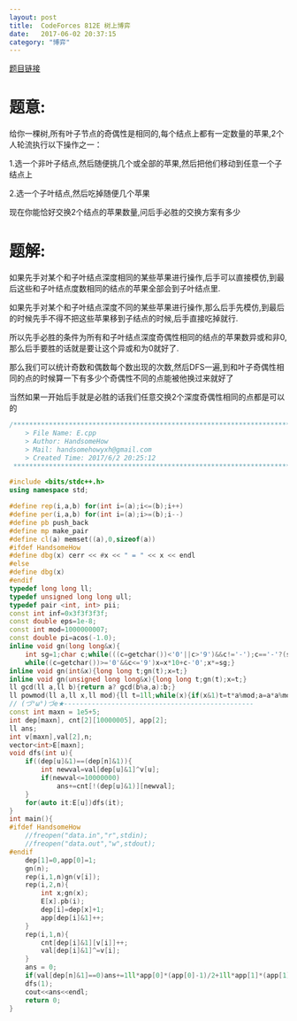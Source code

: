 ```yaml
---
layout: post
title:  CodeForces 812E 树上博弈 
date:   2017-06-02 20:37:15
category: "博弈"
---
```


<script type="text/javascript"
   src="http://cdn.mathjax.org/mathjax/latest/MathJax.js?config=TeX-AMS-MML_HTMLorMML"></script>
   
[题目链接](http://codeforces.com/problemset/problem/812/E)

# 题意:

给你一棵树,所有叶子节点的奇偶性是相同的,每个结点上都有一定数量的苹果,2个人轮流执行以下操作之一：

1.选一个非叶子结点,然后随便挑几个或全部的苹果,然后把他们移动到任意一个子结点上

2.选一个子叶结点,然后吃掉随便几个苹果

现在你能恰好交换2个结点的苹果数量,问后手必胜的交换方案有多少

# 题解:

如果先手对某个和子叶结点深度相同的某些苹果进行操作,后手可以直接模仿,到最后这些和子叶结点度数相同的结点的苹果全部会到子叶结点里.

如果先手对某个和子叶结点深度不同的某些苹果进行操作,那么后手先模仿,到最后的时候先手不得不把这些苹果移到子结点的时候,后手直接吃掉就行.

所以先手必胜的条件为所有和子叶结点深度奇偶性相同的结点的苹果数异或和非0,那么后手要胜的话就是要让这个异或和为0就好了.

那么我们可以统计奇数和偶数每个数出现的次数,然后DFS一遍,到和叶子奇偶性相同的点的时候算一下有多少个奇偶性不同的点能被他换过来就好了

当然如果一开始后手就是必胜的话我们任意交换2个深度奇偶性相同的点都是可以的

```c++
/*************************************************************************
    > File Name: E.cpp
    > Author: HandsomeHow
    > Mail: handsomehowyxh@gmail.com 
    > Created Time: 2017/6/2 20:25:12
 ************************************************************************/

#include <bits/stdc++.h>
using namespace std;

#define rep(i,a,b) for(int i=(a);i<=(b);i++)
#define per(i,a,b) for(int i=(a);i>=(b);i--)
#define pb push_back
#define mp make_pair
#define cl(a) memset((a),0,sizeof(a))
#ifdef HandsomeHow
#define dbg(x) cerr << #x << " = " << x << endl
#else
#define dbg(x)
#endif
typedef long long ll;
typedef unsigned long long ull;
typedef pair <int, int> pii;
const int inf=0x3f3f3f3f;
const double eps=1e-8;
const int mod=1000000007;
const double pi=acos(-1.0);
inline void gn(long long&x){
    int sg=1;char c;while(((c=getchar())<'0'||c>'9')&&c!='-');c=='-'?(sg=-1,x=0):(x=c-'0');
    while((c=getchar())>='0'&&c<='9')x=x*10+c-'0';x*=sg;}
inline void gn(int&x){long long t;gn(t);x=t;}
inline void gn(unsigned long long&x){long long t;gn(t);x=t;}
ll gcd(ll a,ll b){return a? gcd(b%a,a):b;}
ll powmod(ll a,ll x,ll mod){ll t=1ll;while(x){if(x&1)t=t*a%mod;a=a*a%mod;x>>=1;}return t;}
// (づ°ω°)づe★------------------------------------------------
const int maxn = 1e5+5;
int dep[maxn], cnt[2][10000005], app[2];
ll ans;
int v[maxn],val[2],n;
vector<int>E[maxn];
void dfs(int u){
    if((dep[u]&1)==(dep[n]&1)){
        int newval=val[dep[u]&1]^v[u];
        if(newval<=10000000)
            ans+=cnt[!(dep[u]&1)][newval];
    }
    for(auto it:E[u])dfs(it);
}
int main(){
#ifdef HandsomeHow
	//freopen("data.in","r",stdin);
	//freopen("data.out","w",stdout);
#endif
    dep[1]=0,app[0]=1;
    gn(n);
    rep(i,1,n)gn(v[i]);
    rep(i,2,n){
        int x;gn(x);
        E[x].pb(i);
        dep[i]=dep[x]+1;
        app[dep[i]&1]++;
    }
    rep(i,1,n){
        cnt[dep[i]&1][v[i]]++;
        val[dep[i]&1]^=v[i];
    }
    ans = 0;
    if(val[dep[n]&1]==0)ans+=1ll*app[0]*(app[0]-1)/2+1ll*app[1]*(app[1]-1)/2;
    dfs(1);
    cout<<ans<<endl;
	return 0;
}

```